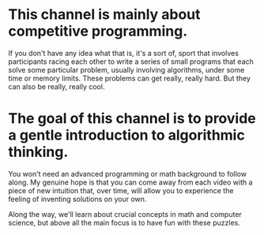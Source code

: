 # This channel is mainly about competitive programming.

If you don't have any idea what that is, it's a sort of, sport that involves
participants racing each other to write a series of small programs
that each solve some particular problem, usually involving algorithms,
under some time or memory limits. These problems can get really, really hard.
But they can also be really, really cool.

# The goal of this channel is to provide a gentle introduction to algorithmic thinking.
You won't need an advanced programming or math background to follow along.
My genuine hope is that you can come away from each video with a piece of new intuition
that, over time, will allow you to experience the feeling of inventing solutions on your own.

Along the way, we'll learn about crucial concepts in math and computer science,
but above all the main focus is to have fun with these puzzles.
